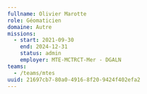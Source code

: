 ```yaml
---
fullname: Olivier Marotte
role: Géomaticien
domaine: Autre
missions:
  - start: 2021-09-30
    end: 2024-12-31
    status: admin
    employer: MTE-MCTRCT-Mer - DGALN
teams:
  - /teams/mtes
uuid: 21697cb7-80a0-4916-8f20-9424f402efa2
---
```

